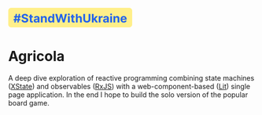 [![Stand With Ukraine](https://raw.githubusercontent.com/vshymanskyy/StandWithUkraine/main/badges/StandWithUkraine.svg)](https://stand-with-ukraine.pp.ua)

# Agricola

A deep dive exploration of reactive programming combining state machines ([XState][]) and observables ([RxJS][]) with a web-component-based ([Lit][]) single page application. In the end I hope to build the solo version of the popular board game.

[XState]: https://xstate.js.org/
[RxJS]: https://rxjs.dev/
[Lit]: https://lit.dev/